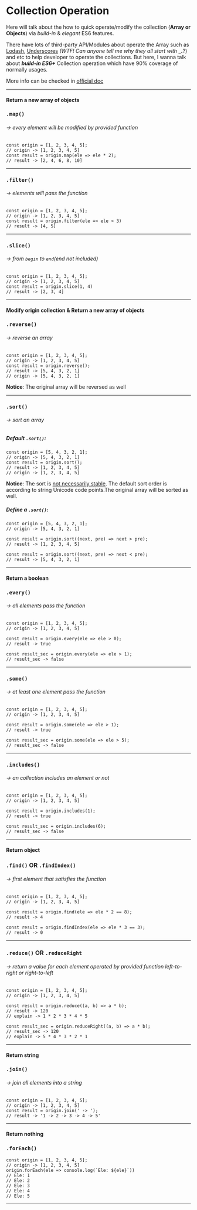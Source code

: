 # Collection Operation

Here will talk about the how to quick operate/modify the collection (__Array or Objects__) via _build-in_ & _elegant_ ES6 features. 

There have lots of third-party API/Modules about operate the Array such as [Lodash](https://lodash.com), [Underscores](http://underscorejs.org) _(WTF! Can anyone tell me why they all start with_ __\_.__?) and etc to help developer to operate the collections. But here, I  wanna talk about ___build-in ES6+___ Collection operation which have 90% coverage of normally usages. 

More info can be checked in [official doc](https://developer.mozilla.org/en-US/docs/Web/JavaScript/Reference/Global_Objects/Array)

---
#### Return a new array of objects 
### `.map()`
###### -> every element will be modified by provided function
```
const origin = [1, 2, 3, 4, 5];
// origin -> [1, 2, 3, 4, 5]
const result = origin.map(ele => ele * 2);
// result -> [2, 4, 6, 8, 10]
```
---

### `.filter()`
###### -> elements will pass the function
```
const origin = [1, 2, 3, 4, 5];
// origin -> [1, 2, 3, 4, 5]
const result = origin.filter(ele => ele > 3)
// result -> [4, 5]
```
---

### `.slice()`
###### -> from `begin` to `end`(end not included)
```
const origin = [1, 2, 3, 4, 5];
// origin -> [1, 2, 3, 4, 5]
const result = origin.slice(1, 4)
// result -> [2, 3, 4]
```
---
#### Modify origin collection & Return a new array of objects
### `.reverse()`
###### -> reverse an array
```
const origin = [1, 2, 3, 4, 5];
// origin -> [1, 2, 3, 4, 5]
const result = origin.reverse();
// result -> [5, 4, 3, 2, 1]
// origin -> [5, 4, 3, 2, 1]

```
__Notice__: The original array will be reversed as well

---

### `.sort()`
###### -> sort an array
##### Default `.sort()`:
```
const origin = [5, 4, 3, 2, 1];
// origin -> [5, 4, 3, 2, 1]
const result = origin.sort();
// result -> [1, 2, 3, 4, 5]
// origin -> [1, 2, 3, 4, 5]
```
__Notice__: The sort is [not necessarily stable](https://developer.mozilla.org/en-US/docs/Web/JavaScript/Reference/Global_Objects/Array/sort). The default sort order is according to string Unicode code points.The original array will be sorted as well.

##### Define a `.sort()`:
```
const origin = [5, 4, 3, 2, 1];
// origin -> [5, 4, 3, 2, 1]

const result = origin.sort((next, pre) => next > pre);
// result -> [1, 2, 3, 4, 5]

const result = origin.sort((next, pre) => next < pre);
// result -> [5, 4, 3, 2, 1]
```
---
#### Return a boolean 
### `.every()`
###### -> all elements pass the function
```
const origin = [1, 2, 3, 4, 5];
// origin -> [1, 2, 3, 4, 5]

const result = origin.every(ele => ele > 0);
// result -> true

const result_sec = origin.every(ele => ele > 1);
// result_sec -> false

```

---

### `.some()`
###### -> at least one element pass the function
```
const origin = [1, 2, 3, 4, 5];
// origin -> [1, 2, 3, 4, 5]

const result = origin.some(ele => ele > 1);
// result -> true

const result_sec = origin.some(ele => ele > 5);
// result_sec -> false

```

---

### `.includes()`
###### -> an collection includes an element or not
```
const origin = [1, 2, 3, 4, 5];
// origin -> [1, 2, 3, 4, 5]

const result = origin.includes(1);
// result -> true

const result_sec = origin.includes(6);
// result_sec -> false

```

---
#### Return object
### `.find()` OR `.findIndex()`
###### -> first element that satisfies the function
```
const origin = [1, 2, 3, 4, 5];
// origin -> [1, 2, 3, 4, 5]

const result = origin.find(ele => ele * 2 == 8);
// result -> 4

const result = origin.findIndex(ele => ele * 3 == 3);
// result -> 0
```
---
### `.reduce()` OR `.reduceRight`
###### -> return a value for each element operated by provided function left-to-right or right-to-left
```
const origin = [1, 2, 3, 4, 5];
// origin -> [1, 2, 3, 4, 5]

const result = origin.reduce((a, b) => a * b);
// result -> 120
// explain -> 1 * 2 * 3 * 4 * 5

const result_sec = origin.reduceRight((a, b) => a * b);
// result_sec -> 120
// explain -> 5 * 4 * 3 * 2 * 1
```
---
#### Return string
### `.join()`
###### -> join all elements into a string
```
const origin = [1, 2, 3, 4, 5];
// origin -> [1, 2, 3, 4, 5]
const result = origin.join(' -> ');
// result -> '1 -> 2 -> 3 -> 4 -> 5'
```
---
#### Return nothing
### `.forEach()`
```
const origin = [1, 2, 3, 4, 5];
// origin -> [1, 2, 3, 4, 5]
origin.forEach(ele => console.log(`Ele: ${ele}`))
// Ele: 1
// Ele: 2
// Ele: 3
// Ele: 4
// Ele: 5

```

---

















